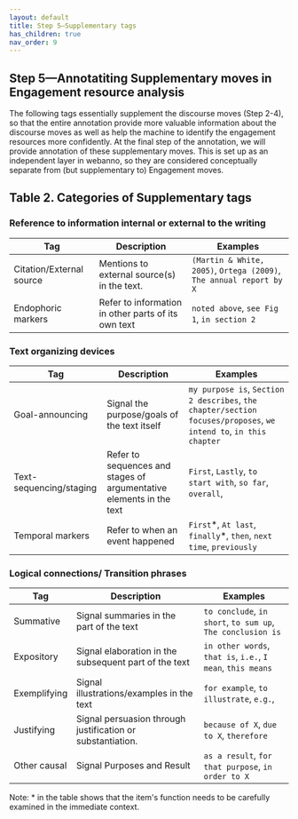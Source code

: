 ```yaml
---
layout: default
title: Step 5–Supplementary tags
has_children: true
nav_order: 9
---
```


## Step 5—Annotatiting Supplementary moves in Engagement resource analysis

The following tags essentially supplement the discourse moves (Step 2-4), so that the entire annotation provide more valuable information about the discourse moves as well as help the machine to identify the engagement resources more confidently.
At the final step of the annotation, we will provide annotation of these supplementary moves. This is set up as an independent layer in webanno, so they are considered conceptually separate from (but supplementary to) Engagement moves.


## Table 2. Categories of Supplementary tags 

### Reference to information internal or external to the writing
| Tag                      | Description                                         | Examples                                                            |
| ------------------------ | --------------------------------------------------- | ------------------------------------------------------------------- |
| Citation/External source | Mentions to external source(s) in the text.         | `(Martin & White, 2005)`, `Ortega (2009)`, `The annual report by X` |
| Endophoric markers       | Refer to information in other parts of its own text | `noted above`, `see Fig 1`, `in section 2`                          |

### Text organizing devices
| Tag                     | Description                                                         | Examples                                                                                                          |
| ----------------------- | ------------------------------------------------------------------- | ----------------------------------------------------------------------------------------------------------------- |
| Goal-announcing         | Signal the purpose/goals of the text itself                         | `my purpose is`, `Section 2 describes`, `the chapter/section focuses/proposes`, `we intend to`, `in this chapter` |
| Text-sequencing/staging | Refer to sequences and stages of argumentative elements in the text | `First`, `Lastly`, `to start with`, `so far`, `overall`,                                                          |
| Temporal markers        | Refer to when an event happened                                     | `First`\*, `At last`, `finally`\*, `then`, `next time`, `previously`                                              |

### Logical connections/ Transition phrases
| Tag          | Description                                                | Examples                                                    |
| ------------ | ---------------------------------------------------------- | ----------------------------------------------------------- |
| Summative    | Signal summaries in the part of the text                   | `to conclude`, `in short`, `to sum up`, `The conclusion is` |
| Expository   | Signal elaboration in the subsequent part of the text      | `in other words`, `that is`, `i.e.`, `I mean`, `this means` |
| Exemplifying | Signal illustrations/examples in the text                  | `for example`, `to illustrate`, `e.g.`,                     |
| Justifying   | Signal persuasion through justification or substantiation. | `because of X`, `due to X`, `therefore`                     |
| Other causal | Signal Purposes and Result                                 | `as a result`, `for that purpose`, `in order to X`          |


Note: * in the table shows that the item's function needs to be carefully examined in the immediate context.



